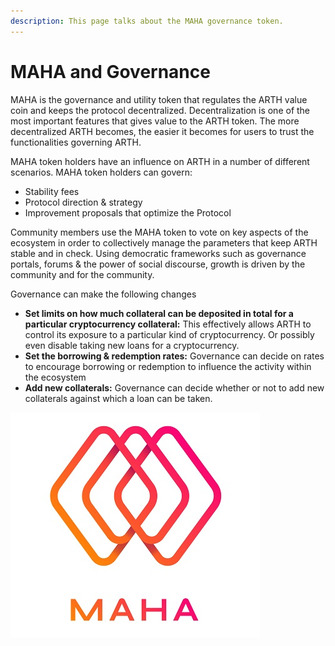 ```yaml
---
description: This page talks about the MAHA governance token.
---
```


# MAHA and Governance

MAHA is the governance and utility token that regulates the ARTH value coin and keeps the protocol decentralized. Decentralization is one of the most important features that gives value to the ARTH token. The more decentralized ARTH becomes, the easier it becomes for users to trust the functionalities governing ARTH.

MAHA token holders have an influence on ARTH in a number of different scenarios. MAHA token holders can govern:

* Stability fees
* Protocol direction & strategy
* Improvement proposals that optimize the Protocol

Community members use the MAHA token to vote on key aspects of the ecosystem in order to collectively manage the parameters that keep ARTH stable and in check. Using democratic frameworks such as governance portals, forums & the power of social discourse, growth is driven by the community and for the community.

Governance can make the following changes

* **Set limits on how much collateral can be deposited in total for a particular cryptocurrency collateral:** This effectively allows ARTH to control its exposure to a particular kind of cryptocurrency. Or possibly even disable taking new loans for a cryptocurrency.
* **Set the borrowing & redemption rates:** Governance can decide on rates to encourage borrowing or redemption to influence the activity within the ecosystem
* **Add new collaterals:** Governance can decide whether or not to add new collaterals against which a loan can be taken.

![MAHA, means supreme, magnanimous, and being greater than itself](<.gitbook/assets/MAHADAO ASSET-09 (1).jpg>)
